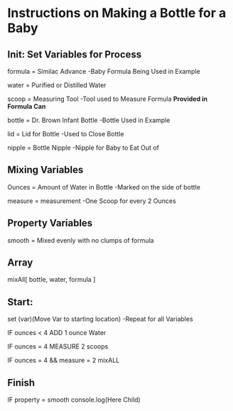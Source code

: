 # Instructions on Making a Bottle for a Baby

## Init: Set Variables for Process

formula = Similac Advance
-Baby Formula Being Used in Example

water = Purified or Distilled Water

scoop = Measuring Tool
-Tool used to Measure Formula **Provided in Formula Can**

bottle = Dr. Brown Infant Bottle
-Bottle Used in Example

lid = Lid for Bottle
-Used to Close Bottle

nipple = Bottle Nipple
-Nipple for Baby to Eat Out of

## Mixing Variables

Ounces = Amount of Water in Bottle
-Marked on the side of bottle

measure = measurement
-One Scoop for every 2 Ounces

## Property Variables

smooth = Mixed evenly with no clumps of formula

## Array

mixAll[
    bottle, water, formula
]

## Start:

set (var)(Move Var to starting location)
-Repeat for all Variables 

IF ounces < 4
    ADD 1 ounce Water

IF ounces = 4
    MEASURE 2 scoops

IF ounces = 4 && measure = 2
    mixALL

## Finish

IF property = smooth
    console.log(Here Child)
